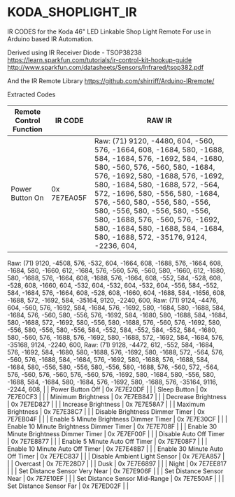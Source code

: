 # KODA_SHOPLIGHT_IR
IR CODES for the Koda 46" LED Linkable Shop Light Remote
For use in Arduino based IR Automation.

Derived using IR Receiver Diode - TSOP38238 https://learn.sparkfun.com/tutorials/ir-control-kit-hookup-guide
http://www.sparkfun.com/datasheets/Sensors/Infrared/tsop382.pdf

And the IR Remote Library
https://github.com/shirriff/Arduino-IRremote/

Extracted Codes

| Remote Control Function  | IR CODE | RAW IR |
| ------------- | ------------- |  ------------- |
| Power Button On  | 0x 7E7EA05F  | Raw: (71) 9120, -4480, 604, -560, 576, -1664, 608, -1684, 580, -1688, 584, -1684, 576, -1692, 584, -1680, 580, -560, 576, -560, 580, -1684, 576, -1692, 580, -1688, 576, -1692, 580, -1684, 580, -1688, 572, -564, 572, -1696, 580, -556, 580, -1684, 576, -560, 580, -556, 580, -556, 580, -556, 580, -556, 580, -556, 580, -1688, 576, -560, 576, -1692, 580, -1684, 580, -1688, 584, -1684, 580, -1688, 572, -35176, 9124, -2236, 604, 
Raw: (71) 9120, -4508, 576, -532, 604, -1664, 608, -1688, 576, -1664, 608, -1684, 580, -1660, 612, -1684, 576, -560, 576, -560, 580, -1660, 612, -1680, 580, -1688, 576, -1664, 608, -1688, 576, -1664, 608, -552, 584, -528, 608, -528, 608, -1660, 604, -532, 604, -532, 604, -532, 604, -556, 584, -552, 584, -1684, 576, -1664, 608, -528, 608, -1660, 604, -1688, 584, -1656, 608, -1688, 572, -1692, 584, -35164, 9120, -2240, 600, 
Raw: (71) 9124, -4476, 604, -560, 576, -1692, 584, -1684, 576, -1692, 580, -1684, 580, -1688, 584, -1684, 576, -560, 580, -556, 576, -1692, 584, -1680, 580, -1688, 584, -1684, 580, -1688, 572, -1692, 580, -556, 580, -1688, 576, -560, 576, -1692, 580, -556, 580, -556, 580, -556, 584, -552, 584, -552, 584, -552, 584, -1680, 580, -560, 576, -1688, 576, -1692, 580, -1688, 572, -1692, 584, -1684, 576, -35168, 9124, -2240, 600, 
Raw: (71) 9128, -4472, 612, -552, 584, -1684, 576, -1692, 584, -1680, 580, -1688, 576, -1692, 580, -1688, 572, -564, 576, -560, 576, -1688, 584, -1684, 576, -1692, 580, -1688, 576, -1688, 584, -1684, 580, -556, 580, -556, 580, -556, 580, -1688, 576, -560, 572, -564, 576, -560, 576, -560, 576, -560, 576, -1692, 580, -1684, 580, -556, 580, -1688, 584, -1684, 580, -1684, 576, -1692, 580, -1688, 576, -35164, 9116, -2244, 608, |
| Power Button Off | 0x 7E7E20DF | |
| Sleep Button | 0x 7E7E0CF3 | |
| Minimum Brightness | 0x 7E7EB847 | |
| Decrease Brightness | 0x 7E7ED827 | |
| Increase Brightness | 0x 7E7E58A7 | |
| Maximum Brightness | 0x 7E7E38C7 | |
| Disable Brightness Dimmer Timer | 0x 7E7EB04F | |
| Enable 5 Minute Brightness Dimmer Timer | 0x 7E7E30CF | |
| Enable 10 Minute Brightness Dimmer Timer | 0x 7E7E708F | |
| Enable 30 Minute Brightness Dimmer Timer | 0x 7E7EF00F | |
| Disable Auto Off Timer | 0x 7E7E8877 | |
| Enable 5 Minute Auto Off Timer | 0x 7E7E08F7 | |
| Enable 10 Minute Auto Off Timer | 0x 7E7E48B7 | |
| Enable 30 Minute Auto Off Timer | 0x 7E7EC837 | |
| Disable Ambient Light Sensor | 0x 7E7EA857 | |
| Overcast | 0x 7E7E28D7 | |
| Dusk | 0x 7E7E6897 | |
| Night | 0x 7E7EE817 | |
| Set Distance Sensor Very Near | 0x 7E7E906F | |
| Set Distance Sensor Near | 0x 7E7E10EF | |
| Set Distance Sensor Mid-Range | 0x 7E7E50AF | |
| Set Distance Sensor Far | 0x 7E7ED02F | |


